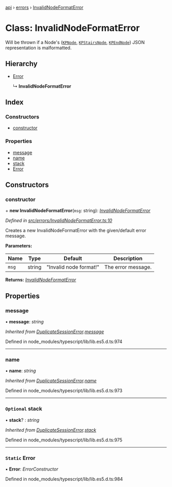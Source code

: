 [api](../README.md) › [errors](../modules/errors.md) › [InvalidNodeFormatError](errors.invalidnodeformaterror.md)

# Class: InvalidNodeFormatError

Will be thrown if a Node's ([`KPNode`](models.kpnode.md), [`KPStairsNode`](models.kpstairsnode.md), [`KPEndNode`](models.kpendnode.md)) JSON
representation is malformatted.

## Hierarchy

* [Error](errors.duplicatesessionerror.md#static-error)

  ↳ **InvalidNodeFormatError**

## Index

### Constructors

* [constructor](errors.invalidnodeformaterror.md#constructor)

### Properties

* [message](errors.invalidnodeformaterror.md#message)
* [name](errors.invalidnodeformaterror.md#name)
* [stack](errors.invalidnodeformaterror.md#optional-stack)
* [Error](errors.invalidnodeformaterror.md#static-error)

## Constructors

###  constructor

\+ **new InvalidNodeFormatError**(`msg`: string): *[InvalidNodeFormatError](errors.invalidnodeformaterror.md)*

*Defined in [src/errors/InvalidNodeFormatError.ts:10](https://github.com/KainPlan/api/blob/5225f70/src/errors/InvalidNodeFormatError.ts#L10)*

Creates a new InvalidNodeFormatError with the given/default error message.

**Parameters:**

Name | Type | Default | Description |
------ | ------ | ------ | ------ |
`msg` | string | "Invalid node format!" | The error message.  |

**Returns:** *[InvalidNodeFormatError](errors.invalidnodeformaterror.md)*

## Properties

###  message

• **message**: *string*

*Inherited from [DuplicateSessionError](errors.duplicatesessionerror.md).[message](errors.duplicatesessionerror.md#message)*

Defined in node_modules/typescript/lib/lib.es5.d.ts:974

___

###  name

• **name**: *string*

*Inherited from [DuplicateSessionError](errors.duplicatesessionerror.md).[name](errors.duplicatesessionerror.md#name)*

Defined in node_modules/typescript/lib/lib.es5.d.ts:973

___

### `Optional` stack

• **stack**? : *string*

*Inherited from [DuplicateSessionError](errors.duplicatesessionerror.md).[stack](errors.duplicatesessionerror.md#optional-stack)*

Defined in node_modules/typescript/lib/lib.es5.d.ts:975

___

### `Static` Error

▪ **Error**: *ErrorConstructor*

Defined in node_modules/typescript/lib/lib.es5.d.ts:984
